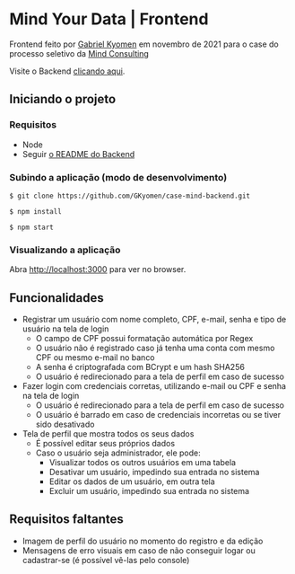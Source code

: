 # Mind Your Data | Frontend

Frontend feito por [Gabriel Kyomen](https://github.com/GKyomen) em novembro de 2021 para o case do processo seletivo da [Mind Consulting](https://mindconsulting.com.br/)

Visite o Backend [clicando aqui](https://github.com/GKyomen/case-mind-backend).

## Iniciando o projeto

### Requisitos
* Node
* Seguir [o README do Backend](https://github.com/GKyomen/case-mind-backend/blob/main/README.md)

### Subindo a aplicação (modo de desenvolvimento)
```
$ git clone https://github.com/GKyomen/case-mind-backend.git
```
```
$ npm install
```
```
$ npm start
```

### Visualizando a aplicação
Abra [http://localhost:3000](http://localhost:3000) para ver no browser.

## Funcionalidades
* Registrar um usuário com nome completo, CPF, e-mail, senha e tipo de usuário na tela de login
  * O campo de CPF possui formatação automática por Regex
  * O usuário não é registrado caso já tenha uma conta com mesmo CPF ou mesmo e-mail no banco
  * A senha é criptografada com BCrypt e um hash SHA256
  * O usuário é redirecionado para a tela de perfil em caso de sucesso
* Fazer login com credenciais corretas, utilizando e-mail ou CPF e senha na tela de login
  *  O usuário é redirecionado para a tela de perfil em caso de sucesso
  *  O usuário é barrado em caso de credenciais incorretas ou se tiver sido desativado
* Tela de perfil que mostra todos os seus dados
  * É possível editar seus próprios dados 
  * Caso o usuário seja administrador, ele pode:
    * Visualizar todos os outros usuários em uma tabela
    * Desativar um usuário, impedindo sua entrada no sistema
    * Editar os dados de um usuário, em outra tela
    * Excluir um usuário, impedindo sua entrada no sistema

## Requisitos faltantes
* Imagem de perfil do usuário no momento do registro e da edição
* Mensagens de erro visuais em caso de não conseguir logar ou cadastrar-se (é possível vê-las pelo console)
